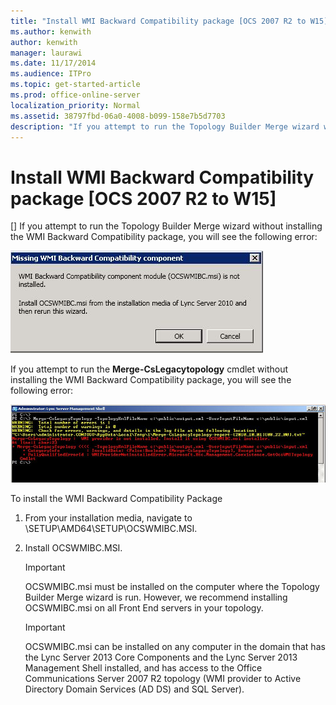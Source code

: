 ```yaml
---
title: "Install WMI Backward Compatibility package [OCS 2007 R2 to W15]"
ms.author: kenwith
author: kenwith
manager: laurawi
ms.date: 11/17/2014
ms.audience: ITPro
ms.topic: get-started-article
ms.prod: office-online-server
localization_priority: Normal
ms.assetid: 38797fbd-06a0-4008-b099-158e7b5d7703
description: "If you attempt to run the Topology Builder Merge wizard without installing the WMI Backward Compatibility package, you will see the following error:"
---
```


# Install WMI Backward Compatibility package [OCS 2007 R2 to W15]
[]
If you attempt to run the Topology Builder Merge wizard without installing the WMI Backward Compatibility package, you will see the following error:
  
![WMI error message](media/migration_ocs_topo_wmierrormessage.JPG)
  
If you attempt to run the **Merge-CsLegacytopology** cmdlet without installing the WMI Backward Compatibility package, you will see the following error: 
  
![Windows PowerShell WMI Provider Error](media/migration_ocs_topo_cmdshell_wmiprovidererror.JPG)
  
To install the WMI Backward Compatibility Package
  
1. From your installation media, navigate to \SETUP\AMD64\SETUP\OCSWMIBC.MSI.
    
2. Install OCSWMIBC.MSI.
    
    > [!IMPORTANT]
    > OCSWMIBC.msi must be installed on the computer where the Topology Builder Merge wizard is run. However, we recommend installing OCSWMIBC.msi on all Front End servers in your topology. 
  
    > [!IMPORTANT]
    > OCSWMIBC.msi can be installed on any computer in the domain that has the Lync Server 2013 Core Components and the Lync Server 2013 Management Shell installed, and has access to the Office Communications Server 2007 R2 topology (WMI provider to Active Directory Domain Services (AD DS) and SQL Server). 
  

